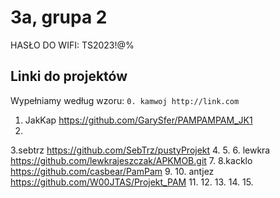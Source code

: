 # 3a, grupa 2

HASŁO DO WIFI: TS2023!@%

## Linki do projektów

Wypełniamy według wzoru:
`0. kamwoj http://link.com`

1. JakKap https://github.com/GarySfer/PAMPAMPAM_JK1
2.
3.sebtrz https://github.com/SebTrz/pustyProjekt
4.
5.
6. lewkra https://github.com/lewkrajeszczak/APKMOB.git
7.
8.kacklo https://github.com/casbear/PamPam 
9.
10. antjez https://github.com/W00JTAS/Projekt_PAM
11.
12.
13.
14.
15.
